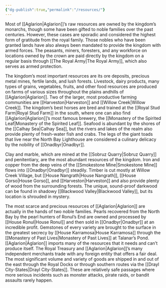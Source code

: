```yaml
---
{"dg-publish":true,"permalink":"/resources/"}
---
```


Most of [[Aglarion\|Aglarion]]’s raw resources are owned by the kingdom’s monarchs, though some have been gifted to noble families over the past centuries. However, these cases are sporadic and considered the highest form of gratitude from the royal family. Those nobles who have been granted lands have also always been mandated to provide the kingdom with armed forces. The peasants, miners, foresters, and any workforce on locations owned by the crown are paid directly by the kingdom on a regular basis through [[The Royal Army\|The Royal Army]], which also serves as armed protection. 

The kingdom’s most important resources are its ore deposits, precious metal mines, fertile lands, and lush forests. Livestock, dairy products, many types of grains, vegetables, fruits, and other food resources are produced on farms of various sizes throughout the plains andhills of [[Aglarion\|Aglarion]]. Two of the larger, most productive farming communities are [[Harveston\|Harveston]] and [[Willow Creek\|Willow Creek]]. The kingdom’s best horses are bred and trained at the [[Royal Stud Farm\|Royal Stud Farm]] in the south, where one can also find [[Aglarion\|Aglarion]]’s most famous brewery, the [[Monastery of the Spirited Leaf\|Monastery of the Spirited Leaf]]. Seafood is abundant by the shores of the [[Calhay Sea\|Calhay Sea]], but the rivers and lakes of the realm also provide plenty of fresh-water fish and crabs. The legs of the giant toads that live near the North Bay Lighthouse are considered a culinary delicacy by the nobility of [[Onadbyr\|Onadbyr]]. 

Clay and marble, which are mined at the [[Sobruz Quarry\|Sobruz Quarry]] and penitentiary, are the most abundant resources of the kingdom. Iron and copper from the deep veins of the [[Smokestone Mine\|Smokestone Mine]] flows into [[Onadbyr\|Onadbyr]] steadily. Timber is cut mostly at Willow Creek Village, but [[House Nangrath\|House Nangrath]], [[House Gorso\|House Gorso]], and [[Harveston\|Harveston]] and also provide plenty of wood from the surrounding forests. The unique, sound-proof darkwood can be found in shadowy [[Blackwood Valley\|Blackwood Valley]], but its location is shrouded in mystery. 

The most scarce and precious resources of [[Aglarion\|Aglarion]] are actually in the hands of two noble families. Pearls recovered from the North Bay by the pearl hunters of Ronul’s End are owned and processed by [[House Ronul\|House Ronul]] and then sold in [[Onadbyr\|Onadbyr]] at an incredible profit. Gemstones of every variety are brought to the surface in the greatest secrecy by [[House Karramosa\|House Karramosa]] through the [[Monastery of Past Lives\|Monastery of Past Lives]] at Talanar’s Pond. [[Aglarion\|Aglarion]] imports many of the resources that it needs and can’t produce itself. The Royal Treasury and [[Aglarion\|Aglarion]]’s many independent merchants trade with any foreign entity that offers a fair deal. The most significant volume and variety of goods are shipped in and out of the east through the Royal Docks or through southern routes via the [[Drayl City-States\|Drayl City-States]]. These are relatively safe passages where more serious incidents such as monster attacks, pirate raids, or bandit assaults rarely happen.